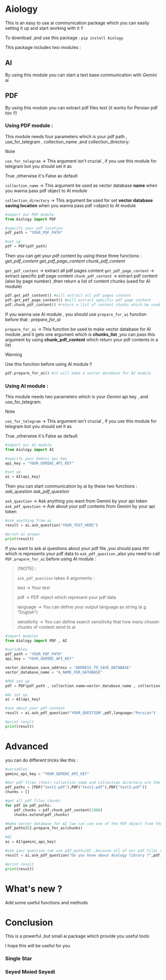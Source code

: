 # Aiology
This is an easy to use ai communication package which you can easily setting it up and start working with it !!

To download ,and use this package : `pip install Aiology`

This package includes two modules :


## AI
By using this module you can start a text base communication with *Gemini* ai


## PDF
By using this module you can extract pdf files text (it works for Persian pdf too !!)


### Using PDF module :
This module needs four parameters which is your pdf path , use_for_telegram , collection_name ,and collection_directory:

> [!NOTE]
>
>`use_for_telegram` -> This argument isn't crucial , if you use this module for telegram bot you should set it as
>
>True ,otherwise it's False as default 
>
>`collection_name` -> This argument be used as vector database **name** when you wanna pass pdf object to AI module
>
>`collection_directory` -> This argument be used for set **vector database saving location** when you wanna pass pdf >object to AI module

```Python
#import our PDF module
from Aiology import PDF

#specify your pdf location
pdf_path = "YOUR_PDF_PATH"

#set up
pdf = PDF(pdf_path)
```

Then you can get your pdf content by using these three functions :
*get_pdf_content*
*get_pdf_page_content*
*chunk_pdf_content*

`get_pdf_content` -> extract all pdf pages content
`get_pdf_page_content` -> extract specific pdf page content
`chunk_pdf_content` -> extract pdf content (also by page number) ,then return a list of content chunks (used for AI module)

```Python
pdf.get_pdf_content() #will extract all pdf pages content
pdf.get_pdf_page_content() #will extract specific pdf page content
pdf.chunk_pdf_content() #return a list of content chunks which be used for AI module
```


If you wanna use AI module , you should use `prepare_for_ai` function before that :
*prepare_for_ai*

`prepare_for_ai` -> This function be used to make vector database for AI module ,and it gets one argument which is **chunks_list** ,you can pass this argument by using **chunk_pdf_content** which return your pdf contents in a list

> [!WARNING]
>
>Use this function before using AI module !!

```Python
pdf.prepare_for_ai() #it will make a vector database for AI module
```


### Using AI module :
This module needs two parameters which is your *Gemini* api key , and use_for_telegram:

> [!NOTE]
>
>`use_for_telegram` -> This argument isn't crucial , if you use this module for telegram bot you should set it as
>
>True ,otherwise it's False as default 

```Python
#import our AI module
from Aiology import AI

#specify your Gemini api key
api_key = "YOUR_GEMINI_API_KEY"

#set up
ai = AI(api_key)
```

Then you can start communication by ai by these two functions :
*ask_question*
*ask_pdf_question*

`ask_question` -> Ask anything you want from Gemini by your api token
`ask_pdf_question` -> Ask about your pdf contents from Gemini by your api token

```Python
#ask anything from ai
result = ai.ask_question("YOUR_TEXT_HERE")

#print ai answer
print(result)
```

If you want to ask ai questions about your pdf file ,you should pass `PDF` which is represents your pdf data to `ask_pdf_question` ,also you need to call `PDF.prepare_for_ai` before using AI module :

> [!NOTE] :
>
> `ask_pdf_question` takes 4 arguments :
>
> text -> Your text
>
> pdf -> PDF object which represent your pdf data
>
>language -> You can define your output language as string (e.g "English")
>
> sensitivity -> You can define search sensitivity that how many chosen chunks of content send to ai

```Python
#import modules
from Aiology import PDF , AI

#variables
pdf_path = "YOUR_PDF_PATH"
api_key = "YOUR_GEMINI_API_KEY"

vector_database_save_address = "ADDRESS_TO_SAVE_DATABASE"
vector_database_name = "A_NAME_FOR_DATABASE"

#PDF set up
pdf = PDF(pdf_path , collection_name=vector_database_name , collection_directory=vector_database_save_address)

#Ai set up
ai = AI(api_key)

#ask about your pdf content
result = ai.ask_pdf_question("YOUR_QUESTION",pdf,language="Persian")

#print result
print(result)
```

# Advanced

you can do different tricks like this :

```Python
#variables
gemini_api_key = "YOUR_GEMINI_API_KEY"

#Our pdf files (their collection name and collection directory are the same , so they are in a group)
pdf_paths = [PDF("test1.pdf"),PDF("test2.pdf"),PDF("test3.pdf")]
chunks = []

#get all pdf files chunks
for pdf in pdf_paths:
    pdf_chunks = pdf.chunk_pdf_content(1000)
    chunks.extend(pdf_chunks)

#make vector database for AI (we can use one of the PDF object from the list ,and do this ,because they are in a group)
pdf_paths[0].prepare_for_ai(chunks)

#AI
ai = AI(gemini_api_key)

#ask your question (we use pdf_paths[0] ,because all of our pdf files are in the same group)
result = ai.ask_pdf_question("Do you know about Aiology library ?",pdf_paths[0],language="English")

#print result
print(result)
```

# What's new ?
Add some useful functions and methods

# Conclusion
This is a powerful ,but small ai package which provide you useful tools

I hope this will be useful for you

### Single Star
### Seyed Moied Seyedi 